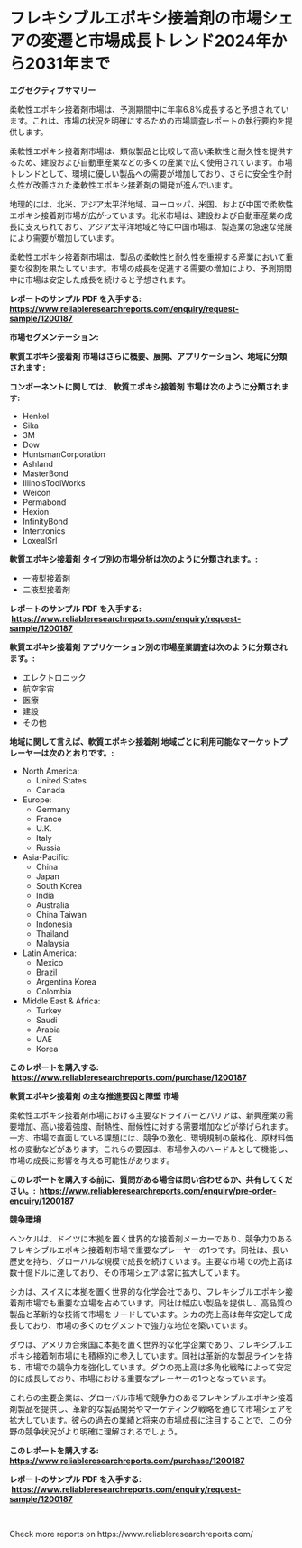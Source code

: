 <p><h1>フレキシブルエポキシ接着剤の市場シェアの変遷と市場成長トレンド2024年から2031年まで</h1></p><p><strong>エグゼクティブサマリー</strong></p>
<p><p>柔軟性エポキシ接着剤市場は、予測期間中に年率6.8%成長すると予想されています。これは、市場の状況を明確にするための市場調査レポートの執行要約を提供します。</p><p>柔軟性エポキシ接着剤市場は、類似製品と比較して高い柔軟性と耐久性を提供するため、建設および自動車産業などの多くの産業で広く使用されています。市場トレンドとして、環境に優しい製品への需要が増加しており、さらに安全性や耐久性が改善された柔軟性エポキシ接着剤の開発が進んでいます。</p><p>地理的には、北米、アジア太平洋地域、ヨーロッパ、米国、および中国で柔軟性エポキシ接着剤市場が広がっています。北米市場は、建設および自動車産業の成長に支えられており、アジア太平洋地域と特に中国市場は、製造業の急速な発展により需要が増加しています。</p><p>柔軟性エポキシ接着剤市場は、製品の柔軟性と耐久性を重視する産業において重要な役割を果たしています。市場の成長を促進する需要の増加により、予測期間中に市場は安定した成長を続けると予想されます。</p></p>
<p><strong>レポートのサンプル PDF を入手する: <a href="https://www.reliableresearchreports.com/enquiry/request-sample/1200187">https://www.reliableresearchreports.com/enquiry/request-sample/1200187</a></strong></p>
<p><strong>市場セグメンテーション:</strong></p>
<p><strong> 軟質エポキシ接着剤 市場はさらに概要、展開、アプリケーション、地域に分類されます :</strong></p>
<p><strong>コンポーネントに関しては、 軟質エポキシ接着剤 市場は次のように分類されます: &nbsp;</strong></p>
<p><ul><li>Henkel</li><li>Sika</li><li>3M</li><li>Dow</li><li>HuntsmanCorporation</li><li>Ashland</li><li>MasterBond</li><li>IllinoisToolWorks</li><li>Weicon</li><li>Permabond</li><li>Hexion</li><li>InfinityBond</li><li>Intertronics</li><li>LoxealSrl</li></ul></p>
<p><strong> 軟質エポキシ接着剤 タイプ別の市場分析は次のように分類されます。:</strong></p>
<p><ul><li>一液型接着剤</li><li>二液型接着剤</li></ul></p>
<p><strong>レポートのサンプル PDF を入手する: &nbsp;<a href="https://www.reliableresearchreports.com/enquiry/request-sample/1200187">https://www.reliableresearchreports.com/enquiry/request-sample/1200187</a></strong></p>
<p><strong> 軟質エポキシ接着剤 アプリケーション別の市場産業調査は次のように分類されます。:</strong></p>
<p><ul><li>エレクトロニック</li><li>航空宇宙</li><li>医療</li><li>建設</li><li>その他</li></ul></p>
<p><strong>地域に関して言えば、軟質エポキシ接着剤 地域ごとに利用可能なマーケットプレーヤーは次のとおりです。:</strong></p>
<p><ul>
    <li>
        North America:
        <ul>
            <li>United States</li>
            <li>Canada</li>
        </ul>
    </li>
    <li>
        Europe:
        <ul>
            <li>Germany</li>
            <li>France</li>
            <li>U.K.</li>
            <li>Italy</li>
            <li>Russia</li>
        </ul>
    </li>
    <li>
        Asia-Pacific:
        <ul>
            <li>China</li>
            <li>Japan</li>
            <li>South Korea</li>
            <li>India</li>
            <li>Australia</li>
            <li>China Taiwan</li>
            <li>Indonesia</li>
            <li>Thailand</li>
            <li>Malaysia</li>
        </ul>
    </li>
    <li>
        Latin America:
        <ul>
            <li>Mexico</li>
            <li>Brazil</li>
            <li>Argentina Korea</li>
            <li>Colombia</li>
        </ul>
    </li>
    <li>
        Middle East & Africa:
        <ul>
            <li>Turkey</li>
            <li>Saudi</li>
            <li>Arabia</li>
            <li>UAE</li>
            <li>Korea</li>
        </ul>
    </li>
    </ul></p>
<p><strong>このレポートを購入する: &nbsp;<a href="https://www.reliableresearchreports.com/purchase/1200187">https://www.reliableresearchreports.com/purchase/1200187</a></strong></p>
<p><strong>軟質エポキシ接着剤 の主な推進要因と障壁 市場</strong></p>
<p><p>柔軟性エポキシ接着剤市場における主要なドライバーとバリアは、新興産業の需要増加、高い接着強度、耐熱性、耐候性に対する需要増加などが挙げられます。一方、市場で直面している課題には、競争の激化、環境規制の厳格化、原材料価格の変動などがあります。これらの要因は、市場参入のハードルとして機能し、市場の成長に影響を与える可能性があります。</p></p>
<p><strong>このレポートを購入する前に、質問がある場合は問い合わせるか、共有してください。:&nbsp; <a href="https://www.reliableresearchreports.com/enquiry/pre-order-enquiry/1200187">https://www.reliableresearchreports.com/enquiry/pre-order-enquiry/1200187</a></strong></p>
<p><strong>競争環境</strong></p>
<p><p>ヘンケルは、ドイツに本拠を置く世界的な接着剤メーカーであり、競争力のあるフレキシブルエポキシ接着剤市場で重要なプレーヤーの1つです。同社は、長い歴史を持ち、グローバルな規模で成長を続けています。主要な市場での売上高は数十億ドルに達しており、その市場シェアは常に拡大しています。</p><p>シカは、スイスに本拠を置く世界的な化学会社であり、フレキシブルエポキシ接着剤市場でも重要な立場を占めています。同社は幅広い製品を提供し、高品質の製品と革新的な技術で市場をリードしています。シカの売上高は毎年安定して成長しており、市場の多くのセグメントで強力な地位を築いています。</p><p>ダウは、アメリカ合衆国に本拠を置く世界的な化学企業であり、フレキシブルエポキシ接着剤市場にも積極的に参入しています。同社は革新的な製品ラインを持ち、市場での競争力を強化しています。ダウの売上高は多角化戦略によって安定的に成長しており、市場における重要なプレーヤーの1つとなっています。</p><p>これらの主要企業は、グローバル市場で競争力のあるフレキシブルエポキシ接着剤製品を提供し、革新的な製品開発やマーケティング戦略を通じて市場シェアを拡大しています。彼らの過去の業績と将来の市場成長に注目することで、この分野の競争状況がより明確に理解されるでしょう。</p></p>
<p><strong>このレポートを購入する: &nbsp; <a href="https://www.reliableresearchreports.com/purchase/1200187">https://www.reliableresearchreports.com/purchase/1200187</a></strong></p>
<p><strong>レポートのサンプル PDF を入手する: &nbsp;<a href="https://www.reliableresearchreports.com/enquiry/request-sample/1200187">https://www.reliableresearchreports.com/enquiry/request-sample/1200187</a></strong><strong></strong></p>
<p>&nbsp;</p>
<p>Check more reports on https://www.reliableresearchreports.com/</p>